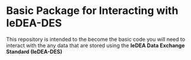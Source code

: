 # Basic Package for Interacting with IeDEA-DES

This repository is intended to the become the basic code you will need to
interact with the any data that are stored using the **IeDEA Data Exchange
Standard (IeDEA-DES)**
